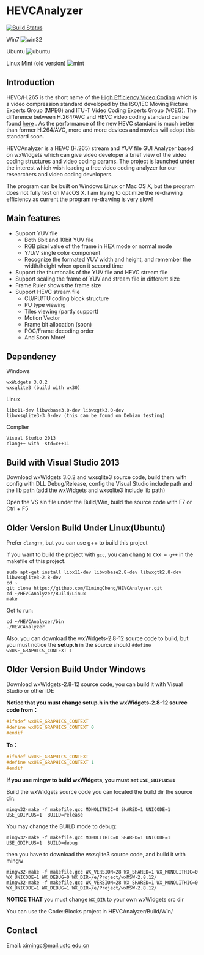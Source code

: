 HEVCAnalyzer
============
[![Build Status](https://api.travis-ci.org/XimingCheng/HEVCAnalyzer.png)](https://travis-ci.org/XimingCheng/HEVCAnalyzer)

Win7
![win32](https://cloud.githubusercontent.com/assets/2611722/4261031/818d5156-3b5a-11e4-9e2a-6b527ae4e3f9.png)

Ubuntu
![ubuntu](https://cloud.githubusercontent.com/assets/2611722/4212011/ab9afc00-3894-11e4-95c8-ca3febcffe64.png)

Linux Mint (old version)
![mint](https://f.cloud.github.com/assets/2611722/1792373/710f7022-699e-11e3-8415-6e2f1dfc60e5.jpg)

Introduction
------------

HEVC/H.265 is the short name of the [High Efficiency Video Coding](http://en.wikipedia.org/wiki/High_Efficiency_Video_Coding) which is a video compression standard developed by the ISO/IEC Moving Picture Experts Group (MPEG) and ITU-T Video Coding Experts Group (VCEG). The difference between H.264/AVC and HEVC video coding standard can be found [here](http://iphome.hhi.de/wiegand/assets/pdfs/2012_12_IEEE-HEVC-Overview.pdf) . As the performance of the new HEVC standard is much better than former H.264/AVC, more and more devices and movies will adopt this standard soon.

HEVCAnalyzer is a HEVC (H.265) stream and YUV file GUI Analyzer based on wxWidgets which can give video developer a brief view of the video coding structures and video coding params. The project is launched under the interest which wish leading a free video coding analyzer for our researchers and video coding developers.

The program can be built on Windows Linux or Mac OS X, but the program does not fully test on MacOS X. I am trying to optimize the re-drawing efficiency as current the program re-drawing is very slow!

Main features
-------------

* Support YUV file
	* Both 8bit and 10bit YUV file
	* RGB pixel value of the frame in HEX mode or normal mode
	* Y/U/V single color component
	* Recognize the formated YUV width and height, and remember the width/height when open it second time
* Support the thumbnails of the YUV file and HEVC stream file
* Support scaling the frame of YUV and stream file in different size
* Frame Ruler shows the frame size
* Support HEVC stream file
	* CU/PU/TU coding block structure
	* PU type viewing
	* Tiles viewing (partly support)
	* Motion Vector
	* Frame bit allocation (soon)
	* POC/Frame decoding order
	* And Soon More!
	
Dependency
----------

Windows

	wxWidgets 3.0.2
	wxsqlite3 (build with wx30)

Linux

	libx11-dev libwxbase3.0-dev libwxgtk3.0-dev
	libwxsqlite3-3.0-dev (this can be found on Debian testing)

Complier

	Visual Studio 2013
	clang++ with -std=c++11

Build with Visual Studio 2013
-----------------------------

Download wxWidgets 3.0.2 and wxsqlite3 source code, build them with config with DLL Debug/Release, config the Visual Studio include path and the lib path (add the wxWidgets and wxsqlite3 include lib path)

Open the VS sln file under the Bulid/Win, build the source code with F7 or Ctrl + F5

Older Version Build Under Linux(Ubuntu)
---------------------------------------

Prefer `clang++`, but you can use g++ to build this project

if you want to build the project with `gcc`, you can chang to `CXX = g++` in the makefile of this project.

    sudo apt-get install libx11-dev libwxbase2.8-dev libwxgtk2.8-dev libwxsqlite3-2.8-dev
    cd ~
    git clone https://github.com/XimingCheng/HEVCAnalyzer.git
    cd ~/HEVCAnalyzer/Build/Linux
    make
    
Get to run:

    cd ~/HEVCAnalyzer/bin
    ./HEVCAnalyzer
    
Also, you can download the wxWidgets-2.8-12 source code to build, but you must notice the **setup.h** in the source should `#define wxUSE_GRAPHICS_CONTEXT 1`

Older Version Build Under Windows
---------------------------------

Download wxWidgets-2.8-12 source code, you can build it with Visual Studio or other IDE

**Notice that you must change setup.h in the wxWidgets-2.8-12 source code from：**

```C
#ifndef wxUSE_GRAPHICS_CONTEXT
#define wxUSE_GRAPHICS_CONTEXT 0
#endif
```

**To：**

```C
#ifndef wxUSE_GRAPHICS_CONTEXT
#define wxUSE_GRAPHICS_CONTEXT 1
#endif
```

**If you use mingw to build wxWidgets, you must set `USE_GDIPLUS=1`**

Build the wxWidgets source code you can located the build dir the source dir:

    mingw32-make -f makefile.gcc MONOLITHIC=0 SHARED=1 UNICODE=1 USE_GDIPLUS=1  BUILD=release

You may change the BUILD mode to debug:

    mingw32-make -f makefile.gcc MONOLITHIC=0 SHARED=1 UNICODE=1 USE_GDIPLUS=1  BUILD=debug

then you have to download the wxsqlite3 source code, and build it with mingw

    mingw32-make -f makefile.gcc WX_VERSION=28 WX_SHARED=1 WX_MONOLITHIC=0 WX_UNICODE=1 WX_DEBUG=0 WX_DIR=/e/Project/wxMSW-2.8.12/
    mingw32-make -f makefile.gcc WX_VERSION=28 WX_SHARED=1 WX_MONOLITHIC=0 WX_UNICODE=1 WX_DEBUG=1 WX_DIR=/e/Project/wxMSW-2.8.12/

**NOTICE THAT** you must change `WX_DIR` to your own wxWidgets src dir

You can use the Code::Blocks project in HEVCAnalyzer/Build/Win/

Contact
-------

Email: ximingc@mail.ustc.edu.cn